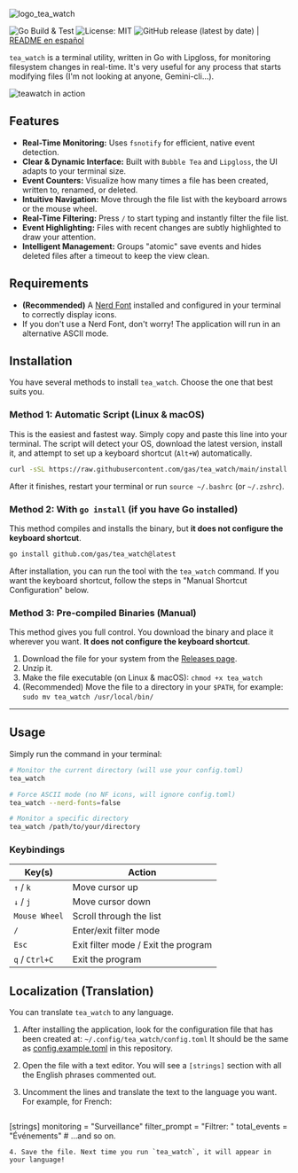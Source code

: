 ![logo_tea_watch](https://github.com/user-attachments/assets/ec88ee38-1b54-40a9-9a38-fa18c29b97a1)

![Go Build & Test](https://github.com/gas/tea_watch/actions/workflows/go.yml/badge.svg) ![License: MIT](https://img.shields.io/badge/License-MIT-yellow.svg) ![GitHub release (latest by date)](https://img.shields.io/github/v/release/gas/tea_watch) | [README en español](README.md)

`tea_watch` is a terminal utility, written in Go with Lipgloss, for monitoring filesystem changes in real-time. It's very useful for any process that starts modifying files (I'm not looking at anyone, Gemini-cli...).

![teawatch in action](https://github.com/user-attachments/assets/cc4520f1-454f-4124-8c7d-477d4697807f?raw=true)

## Features


* **Real-Time Monitoring:** Uses `fsnotify` for efficient, native event detection.
* **Clear & Dynamic Interface:** Built with `Bubble Tea` and `Lipgloss`, the UI adapts to your terminal size.
* **Event Counters:** Visualize how many times a file has been created, written to, renamed, or deleted.
* **Intuitive Navigation:** Move through the file list with the keyboard arrows or the mouse wheel.
* **Real-Time Filtering:** Press `/` to start typing and instantly filter the file list.
* **Event Highlighting:** Files with recent changes are subtly highlighted to draw your attention.
* **Intelligent Management:** Groups "atomic" save events and hides deleted files after a timeout to keep the view clean.

## Requirements

* **(Recommended)** A [Nerd Font](https://www.nerdfonts.com/) installed and configured in your terminal to correctly display icons.
* If you don't use a Nerd Font, don't worry! The application will run in an alternative ASCII mode.

## Installation

You have several methods to install `tea_watch`. Choose the one that best suits you.

### Method 1: Automatic Script (Linux & macOS)

This is the easiest and fastest way. Simply copy and paste this line into your terminal. The script will detect your OS, download the latest version, install it, and attempt to set up a keyboard shortcut (`Alt+W`) automatically.

```bash
curl -sSL https://raw.githubusercontent.com/gas/tea_watch/main/install.sh | bash
```
After it finishes, restart your terminal or run `source ~/.bashrc` (or `~/.zshrc`).

### Method 2: With `go install` (if you have Go installed)

This method compiles and installs the binary, but **it does not configure the keyboard shortcut**.

```bash
go install github.com/gas/tea_watch@latest
```
After installation, you can run the tool with the `tea_watch` command. If you want the keyboard shortcut, follow the steps in "Manual Shortcut Configuration" below.

### Method 3: Pre-compiled Binaries (Manual)

This method gives you full control. You download the binary and place it wherever you want. **It does not configure the keyboard shortcut**.

1.  Download the file for your system from the [Releases page](https://github.com/gas/tea_watch/releases).
2.  Unzip it.
3.  Make the file executable (on Linux & macOS): `chmod +x tea_watch`
4.  (Recommended) Move the file to a directory in your `$PATH`, for example: `sudo mv tea_watch /usr/local/bin/`

---

## Usage

Simply run the command in your terminal:

```bash
# Monitor the current directory (will use your config.toml)
tea_watch

# Force ASCII mode (no NF icons, will ignore config.toml)
tea_watch --nerd-fonts=false

# Monitor a specific directory
tea_watch /path/to/your/directory
```

### Keybindings

| Key(s)         | Action                               |
| -------------- | ------------------------------------ |
| `↑` / `k`      | Move cursor up                       |
| `↓` / `j`      | Move cursor down                     |
| `Mouse Wheel`  | Scroll through the list              |
| `/`            | Enter/exit filter mode               |
| `Esc`          | Exit filter mode / Exit the program  |
| `q` / `Ctrl+C` | Exit the program                     |

## Localization (Translation)

You can translate `tea_watch` to any language.

1. After installing the application, look for the configuration file that has been created at:
 `~/.config/tea_watch/config.toml`
 It should be the same as [config.example.toml](config.example.toml) in this repository.

2.  Open the file with a text editor. You will see a `[strings]` section with all the English phrases commented out.

3.  Uncomment the lines and translate the text to the language you want. For example, for French:

    ```toml
 [strings]
 monitoring = "Surveillance"
 filter_prompt = "Filtrer: "
 total_events = "Événements"
    # ...and so on.
 ````
4. Save the file. Next time you run `tea_watch`, it will appear in your language!
